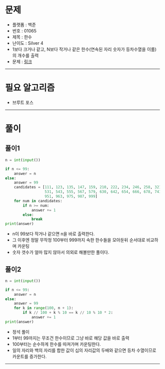 # 문제
- 플랫폼 : 백준
- 번호 : 01065
- 제목 : 한수
- 난이도 : Silver 4
- 1보다 크거나 같고, N보다 작거나 같은 한수(연속된 자리 숫자가 등차수열을 이룸)의 개수를 출력
- 문제 : <a href="https://www.acmicpc.net/problem/1065" target="_blank">링크</a>

---

# 필요 알고리즘
- 브루트 포스

---

# 풀이

## 풀이1
```python
n = int(input())

if n <= 99:
    answer = n
else:
    answer = 99
    candidates = [111, 123, 135, 147, 159, 210, 222, 234, 246, 258, 321, 333, 345, 357, 369, 420, 432, 444, 456, 468,
                  531, 543, 555, 567, 579, 630, 642, 654, 666, 678, 741, 753, 765, 777, 789, 840, 852, 864, 876, 888,
                  951, 963, 975, 987, 999]
    for num in candidates:
        if n >= num:
            answer += 1
        else:
            break
print(answer)
```
- n이 99보다 작거나 같으면 n을 바로 출력한다.
- 그 이후엔 정말 무작정 100부터 999까지 속한 한수들을 모아둔뒤 순서대로 비교하며 카운팅
- 숫자 갯수가 얼마 많지 않아서 의외로 해볼만한 풀이다.

## 풀이2
```python
n = int(input())

if n <= 99:
    answer = n
else:
    answer = 99
    for k in range(100, n + 1):
        if k // 100 + k % 10 == k // 10 % 10 * 2:
            answer += 1
print(answer)
```
- 정석 풀이
- 1부터 99까지는 무조건 한수이므로 그냥 바로 해당 값을 바로 출력
- 100부터는 순수하게 한수를 따져가며 카운팅한다.
- 일의 자리와 백의 자리를 합한 값이 십의 자리값의 두배와 같으면 등차 수열이므로 카운트를 증가한다.

---
